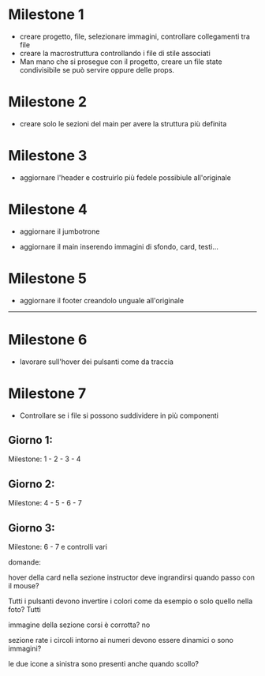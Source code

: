 # Milestone 1
- creare progetto, file, selezionare immagini, controllare collegamenti tra file
- creare la macrostruttura controllando i file di stile associati
- Man mano che si prosegue con il progetto, creare un file state condivisibile se può servire oppure delle props.

# Milestone 2 

- creare solo le sezioni del main per avere la struttura più definita

# Milestone 3

- aggiornare l'header e costruirlo più fedele possibiule all'originale

# Milestone 4 

- aggiornare il jumbotrone 

- aggiornare il main inserendo immagini di sfondo, card, testi...

# Milestone 5 

- aggiornare il footer creandolo unguale all'originale

------------------------------------------------------------------------------
# Milestone 6 

- lavorare sull'hover dei pulsanti come da traccia

# Milestone 7 

- Controllare se i file si possono suddividere in più componenti 


## Giorno 1:

Milestone: 1 - 2 - 3 - 4


## Giorno 2:

Milestone: 4 - 5 - 6 - 7


## Giorno 3:

Milestone: 6 - 7 e controlli vari







domande:

hover della card nella sezione instructor deve ingrandirsi quando passo con il mouse?

Tutti i pulsanti devono invertire i colori come da esempio o solo quello nella foto?
Tutti

immagine della sezione corsi è  corrotta?
no

sezione rate i circoli intorno ai numeri devono essere dinamici o sono immagini?

le due icone a sinistra sono presenti anche quando scollo?